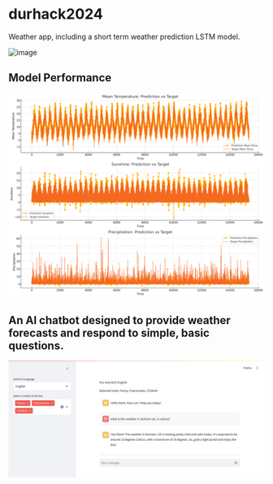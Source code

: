 # durhack2024

Weather app, including a short term weather prediction LSTM model.

<img width="1041" alt="image" src="https://github.com/user-attachments/assets/3e314405-dd68-4cc9-a16b-23f3b2a57160">

## Model Performance

![](chart.png)

## An AI chatbot designed to provide weather forecasts and respond to simple, basic questions.

![](https://github.com/e74000/durhack2024/blob/5e7c573d5ec42ecaecbfc09317dea60d25c18698/Screenshot%202024-11-03%20105502.png)


